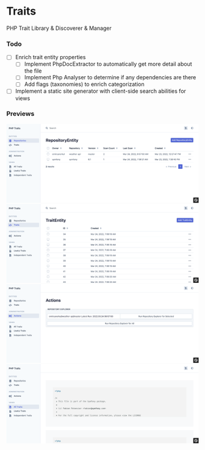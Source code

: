 # Traits

PHP Trait Library & Discoverer & Manager

### Todo

- [ ] Enrich trait entity properties
  - [ ] Implement PhpDocExtractor to automatically get more detail about the file
  - [ ] Implement Php Analyser to determine if any dependencies are there
  - [ ] Add flags (taxonomies) to enrich categorization
- [ ] Implement a static site generator with client-side search abilities for views

### Previews

![repositories](previews/repositories.png)
![traits](previews/traits.png)
![actions](previews/actions.png)
![views-all-traits](previews/views-all-traits.png)
